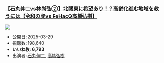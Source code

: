 ### [【石丸伸二vs林尚弘②】北関東に希望あり！？高齢化進む地域を救うには【令和の虎vs ReHacQ高橋弘樹】](https://www.youtube.com/watch?v=q6hUERB1bb0)
[![](https://img.youtube.com/vi/q6hUERB1bb0/sddefault.jpg)](https://www.youtube.com/watch?v=q6hUERB1bb0)
-   公開日: 2025-03-29
-   視聴数: 198,640
-   **いいね数: 6,793**
-   出演者: [石丸伸二](/rehacq_fan/people/石丸伸二 "wikilink"), [高橋弘樹](/rehacq_fan/people/高橋弘樹 "wikilink")
